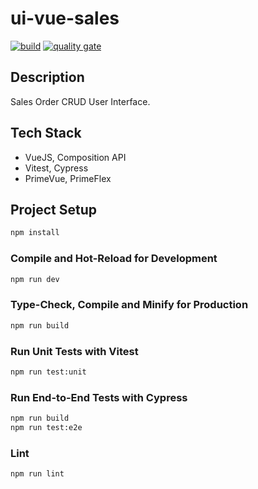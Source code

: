 # ui-vue-sales
[![build](https://github.com/schambeck/vue-sales/actions/workflows/node.js.yml/badge.svg)](https://github.com/schambeck/vue-sales/actions/workflows/node.js.yml)
[![quality gate](https://sonarcloud.io/api/project_badges/measure?project=schambeck_vue-sales&metric=alert_status)](https://sonarcloud.io/summary/overall?id=schambeck_vue-sales)

## Description

Sales Order CRUD User Interface.

## Tech Stack

- VueJS, Composition API
- Vitest, Cypress
- PrimeVue, PrimeFlex

## Project Setup

```sh
npm install
```

### Compile and Hot-Reload for Development

```sh
npm run dev
```

### Type-Check, Compile and Minify for Production

```sh
npm run build
```

### Run Unit Tests with Vitest

```sh
npm run test:unit
```

### Run End-to-End Tests with Cypress

```sh
npm run build
npm run test:e2e
```

### Lint

```sh
npm run lint
```
